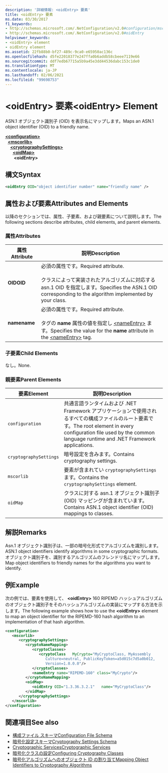 ```yaml
---
description: '詳細情報: <oidEntry> 要素'
title: <oidEntry> 要素
ms.date: 03/30/2017
f1_keywords:
- http://schemas.microsoft.com/.NetConfiguration/v2.0#configuration/mscorlib/cryptographySettings/oidMap/oidEntry
- http://schemas.microsoft.com/.NetConfiguration/v2.0#oidEntry
helpviewer_keywords:
- <oidEntry> element
- oidEntry element
ms.assetid: 22fb88b0-bf27-489c-9ca0-e65950ac136c
ms.openlocfilehash: d5fe22018377e247ffa0b6addb58cbeee7119e66
ms.sourcegitcommit: ddf7edb67715a5b9a45e3dd44536dabc153c1de0
ms.translationtype: MT
ms.contentlocale: ja-JP
ms.lasthandoff: 02/06/2021
ms.locfileid: "99698753"
---
```

# <a name="oidentry-element"></a><span data-ttu-id="865ca-103">\<oidEntry> 要素</span><span class="sxs-lookup"><span data-stu-id="865ca-103">\<oidEntry> Element</span></span>

<span data-ttu-id="865ca-104">ASN.1 オブジェクト識別子 (OID) を表示名にマップします。</span><span class="sxs-lookup"><span data-stu-id="865ca-104">Maps an ASN.1 object identifier (OID) to a friendly name.</span></span>  

[**\<configuration>**](../configuration-element.md)\
&nbsp;&nbsp;[**\<mscorlib>**](mscorlib-element-for-cryptography-settings.md)\
&nbsp;&nbsp;&nbsp;&nbsp;[**\<cryptographySettings>**](cryptographysettings-element.md)\
&nbsp;&nbsp;&nbsp;&nbsp;&nbsp;&nbsp;[**\<oidMap>**](oidmap-element.md)\
&nbsp;&nbsp;&nbsp;&nbsp;&nbsp;&nbsp;&nbsp;**\<oidEntry>**

## <a name="syntax"></a><span data-ttu-id="865ca-105">構文</span><span class="sxs-lookup"><span data-stu-id="865ca-105">Syntax</span></span>  
  
```xml  
<oidEntry OID="object identifier number" name="friendly name" />  
```  
  
## <a name="attributes-and-elements"></a><span data-ttu-id="865ca-106">属性および要素</span><span class="sxs-lookup"><span data-stu-id="865ca-106">Attributes and Elements</span></span>  

 <span data-ttu-id="865ca-107">以降のセクションでは、属性、子要素、および親要素について説明します。</span><span class="sxs-lookup"><span data-stu-id="865ca-107">The following sections describe attributes, child elements, and parent elements.</span></span>  
  
### <a name="attributes"></a><span data-ttu-id="865ca-108">属性</span><span class="sxs-lookup"><span data-stu-id="865ca-108">Attributes</span></span>  
  
|<span data-ttu-id="865ca-109">属性</span><span class="sxs-lookup"><span data-stu-id="865ca-109">Attribute</span></span>|<span data-ttu-id="865ca-110">説明</span><span class="sxs-lookup"><span data-stu-id="865ca-110">Description</span></span>|  
|---------------|-----------------|  
|<span data-ttu-id="865ca-111">**OID**</span><span class="sxs-lookup"><span data-stu-id="865ca-111">**OID**</span></span>|<span data-ttu-id="865ca-112">必須の属性です。</span><span class="sxs-lookup"><span data-stu-id="865ca-112">Required attribute.</span></span><br /><br /> <span data-ttu-id="865ca-113">クラスによって実装されたアルゴリズムに対応する asn.1 OID を指定します。</span><span class="sxs-lookup"><span data-stu-id="865ca-113">Specifies the ASN.1 OID corresponding to the algorithm implemented by your class.</span></span>|  
|<span data-ttu-id="865ca-114">**name**</span><span class="sxs-lookup"><span data-stu-id="865ca-114">**name**</span></span>|<span data-ttu-id="865ca-115">必須の属性です。</span><span class="sxs-lookup"><span data-stu-id="865ca-115">Required attribute.</span></span><br /><br /> <span data-ttu-id="865ca-116">タグの **name** 属性の値を指定し [\<nameEntry>](nameentry-element.md) ます。</span><span class="sxs-lookup"><span data-stu-id="865ca-116">Specifies the value for the **name** attribute in the [\<nameEntry>](nameentry-element.md) tag.</span></span>|  
  
### <a name="child-elements"></a><span data-ttu-id="865ca-117">子要素</span><span class="sxs-lookup"><span data-stu-id="865ca-117">Child Elements</span></span>  

 <span data-ttu-id="865ca-118">なし。</span><span class="sxs-lookup"><span data-stu-id="865ca-118">None.</span></span>  
  
### <a name="parent-elements"></a><span data-ttu-id="865ca-119">親要素</span><span class="sxs-lookup"><span data-stu-id="865ca-119">Parent Elements</span></span>  
  
|<span data-ttu-id="865ca-120">要素</span><span class="sxs-lookup"><span data-stu-id="865ca-120">Element</span></span>|<span data-ttu-id="865ca-121">説明</span><span class="sxs-lookup"><span data-stu-id="865ca-121">Description</span></span>|  
|-------------|-----------------|  
|`configuration`|<span data-ttu-id="865ca-122">共通言語ランタイムおよび .NET Framework アプリケーションで使用されるすべての構成ファイルのルート要素です。</span><span class="sxs-lookup"><span data-stu-id="865ca-122">The root element in every configuration file used by the common language runtime and .NET Framework applications.</span></span>|  
|`cryptographySettings`|<span data-ttu-id="865ca-123">暗号設定を含みます。</span><span class="sxs-lookup"><span data-stu-id="865ca-123">Contains cryptography settings.</span></span>|  
|`mscorlib`|<span data-ttu-id="865ca-124">要素が含まれてい `cryptographySettings` ます。</span><span class="sxs-lookup"><span data-stu-id="865ca-124">Contains the `cryptographySettings` element.</span></span>|  
|`oidMap`|<span data-ttu-id="865ca-125">クラスに対する asn.1 オブジェクト識別子 (OID) マッピングが含まれています。</span><span class="sxs-lookup"><span data-stu-id="865ca-125">Contains ASN.1 object identifier (OID) mappings to classes.</span></span>|  
  
## <a name="remarks"></a><span data-ttu-id="865ca-126">解説</span><span class="sxs-lookup"><span data-stu-id="865ca-126">Remarks</span></span>  

 <span data-ttu-id="865ca-127">Asn.1 オブジェクト識別子は、一部の暗号化形式でアルゴリズムを識別します。</span><span class="sxs-lookup"><span data-stu-id="865ca-127">ASN.1 object identifiers identify algorithms in some cryptographic formats.</span></span> <span data-ttu-id="865ca-128">オブジェクト識別子を、識別するアルゴリズムのフレンドリ名にマップします。</span><span class="sxs-lookup"><span data-stu-id="865ca-128">Map object identifiers to friendly names for the algorithms you want to identify.</span></span>  
  
## <a name="example"></a><span data-ttu-id="865ca-129">例</span><span class="sxs-lookup"><span data-stu-id="865ca-129">Example</span></span>  

 <span data-ttu-id="865ca-130">次の例では、要素を使用して、 **\<oidEntry>** 160 RIPEMD ハッシュアルゴリズムのオブジェクト識別子をそのハッシュアルゴリズムの実装にマップする方法を示します。</span><span class="sxs-lookup"><span data-stu-id="865ca-130">The following example shows how to use the **\<oidEntry>** element to map an object identifier for the RIPEMD-160 hash algorithm to an implementation of that hash algorithm.</span></span>  
  
```xml  
<configuration>  
   <mscorlib>  
      <cryptographySettings>  
         <cryptoNameMapping>  
            <cryptoClasses>  
               <cryptoClass   MyCrypto="MyCryptoClass, MyAssembly  
                  Culture=neutral, PublicKeyToken=a5d015c7d5a0b012,  
                  Version=1.0.0.0"/>  
            </cryptoClasses>  
            <nameEntry name="RIPEMD-160" class="MyCrypto"/>  
         </cryptoNameMapping>  
         <oidMap>  
            <oidEntry OID="1.3.36.3.2.1"   name="MyCryptoClass"/>  
         </oidMap>  
      </cryptographySettings>  
   </mscorlib>  
</configuration>  
```  
  
## <a name="see-also"></a><span data-ttu-id="865ca-131">関連項目</span><span class="sxs-lookup"><span data-stu-id="865ca-131">See also</span></span>

- [<span data-ttu-id="865ca-132">構成ファイル スキーマ</span><span class="sxs-lookup"><span data-stu-id="865ca-132">Configuration File Schema</span></span>](../index.md)
- [<span data-ttu-id="865ca-133">暗号化設定スキーマ</span><span class="sxs-lookup"><span data-stu-id="865ca-133">Cryptography Settings Schema</span></span>](index.md)
- [<span data-ttu-id="865ca-134">Cryptographic Services</span><span class="sxs-lookup"><span data-stu-id="865ca-134">Cryptographic Services</span></span>](../../../../standard/security/cryptographic-services.md)
- [<span data-ttu-id="865ca-135">暗号化クラスの設定</span><span class="sxs-lookup"><span data-stu-id="865ca-135">Configuring Cryptography Classes</span></span>](../../configure-cryptography-classes.md)
- [<span data-ttu-id="865ca-136">暗号化アルゴリズムへのオブジェクト ID の割り当て</span><span class="sxs-lookup"><span data-stu-id="865ca-136">Mapping Object Identifiers to Cryptography Algorithms</span></span>](../../map-object-identifiers-to-cryptography-algorithms.md)
